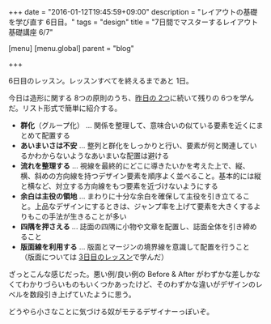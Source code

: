 +++
date = "2016-01-12T19:45:59+09:00"
description = "レイアウトの基礎を学び直す 6日目。"
tags = "design"
title = "7日間でマスターするレイアウト基礎講座 6/7"

[menu]
  [menu.global]
    parent = "blog"

+++

6日目のレッスン。レッスンすべてを終えるまであと 1日。

今日は造形に関する 8つの原則のうち、[昨日の 2つ](/blog/layout-basic-course-to-master-in-7-days-lesson-5/)に続いて残りの 6つを学んだ。リスト形式で簡単に紹介する。

- **群化**（グループ化） ... 関係を整理して、意味合いの似ている要素を近くにまとめて配置する
- **あいまいさは不安** ... 整列と群化をしっかりと行い、要素が何と関連しているかわからないようなあいまいな配置は避ける
- **流れを整理する** ... 視線を最終的にどこに導きたいかを考えた上で、縦、横、斜めの方向線を持つデザイン要素を順序よく並べること。基本的には縦と横など、対立する方向線をもつ要素を近づけないようにする
- **余白は主役の領地** ... まわりに十分な余白を確保して主役を引き立てること。上品なデザインにするときは、ジャンプ率を上げて要素を大きくするよりもこの手法が生きることが多い
- **四隅を押さえる** ... 誌面の四隅に小物や文章を配置し、誌面全体を引き締めること
- **版面線を利用する** ... 版面とマージンの境界線を意識して配置を行うこと（版面については [3日目のレッスン](/blog/layout-basic-course-to-master-in-7-days-lesson-3/)で学んだ）

ざっとこんな感じだった。悪い例/良い例の Before & After がわずかな差しかなくてわかりづらいものもいくつかあったけど、そのわずかな違いがデザインのレベルを数段引き上げていたように思う。

どうやら小さなことに気づける奴がモテるデザイナーっぽいぞ。
